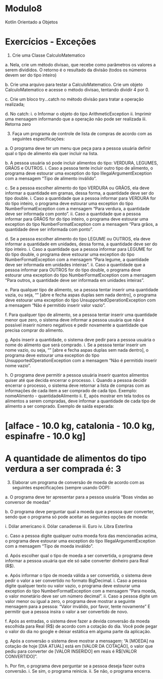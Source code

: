 # Modulo8
Kotlin Orientado a Objetos
# Exercícios - Exceções

1. Crie uma Classe CalculoMatematico
   
a. Nela, crie um método divisao, que recebe como parâmetros os
valores a serem divididos. O retorno é o resultado da divisão (todos os
números devem ser do tipo inteiro)

b. Crie uma arquivo para testar a CalculoMatematico. Crie um
objeto CalculoMatematico e acesse o método divisao,
tentando dividir 4 por 0.

c. Crie um bloco try...catch no método divisão para tratar a
operação realizada;

d. No catch:
i. o Informar o objeto do tipo ArithmeticException
ii. Imprimir uma mensagem informando que a operação
não pode ser realizada
iii. Retorna zero

3. Faça um programa de controle de lista de compras de acordo com
as seguintes especificações:

a. O programa deve ter um menu que peça para a pessoa usuária
definir qual o tipo de alimento ela quer incluir na lista.

b. A pessoa usuária só pode incluir alimentos do tipo: VERDURA,
LEGUMES, GRÃOS e OUTROS.
i. Caso a pessoa tente incluir outro tipo de alimento, o
programa deve estourar uma exception do tipo
IllegalArgumentException com a mensagem “Tipo de
alimento inválido”.

c. Se a pessoa escolher alimento do tipo VERDURA ou GRÃOS,
ela deve informar a quantidade em gramas, dessa forma, a
quantidade deve ser do tipo double.
i. Caso a quantidade que a pessoa informar para VERDURA for do tipo inteiro, o programa deve estourar
uma exception do tipo NumberFormatException com
a mensagem “Para verdura, a quantidade deve ser
informada com ponto”.
ii. Caso a quantidade que a pessoa informar para GRÃOS
for do tipo inteiro, o programa deve estourar uma
exception do tipo NumberFormatException com a
mensagem “Para grãos, a quantidade deve ser
informada com ponto”.

d. Se a pessoa escolher alimento do tipo LEGUME ou OUTROS,
ela deve informar a quantidade em unidades, dessa forma, a
quantidade deve ser do tipo inteiro.
i. Caso a quantidade que a pessoa informar para LEGUME
for do tipo double, o programa deve estourar uma
exception do tipo NumberFormatException com a
mensagem “Para legume, a quantidade deve ser
informada em unidades inteiras”.
ii. Caso a quantidade que a pessoa informar para OUTROS
for do tipo double, o programa deve estourar uma
exception do tipo NumberFormatException com a
mensagem “Para outros, a quantidade deve ser
informada em unidades inteiras”.

e. Para qualquer tipo de alimento, se a pessoa tentar inserir uma
quantidade vazia, ou seja, “” [abre e fecha aspas duplas sem
nada dentro], o programa deve estourar uma exception do tipo
UnsupportedOperationException com a mensagem “Não é
permitido inserir valor vazio”.

f. Para qualquer tipo de alimento, se a pessoa tentar inserir uma
quantidade menor que zero, o sistema deve informar a pessoa
usuária que não é possível inserir número negativos e pedir
novamente a quantidade que precisa comprar do alimento.

g. Após inserir a quantidade, o sistema deve pedir para a pessoa
usuária o nome do alimento que será comprado.
i. Se a pessoa tentar inserir um nome vazio, ou seja, “” [abre
e fecha aspas duplas sem nada dentro], o programa deve
estourar uma exception do tipo
UnsupportedOperationException com a mensagem
“Não é permitido inserir nome vazio”.

h. O programa deve permitir a pessoa usuária inserir quantos
alimentos quiser até que decida encerrar o processo.
i. Quando a pessoa decidir encerrar o processo, o sistema
deve retornar a lista de compras com as informações de
cada item a ser comprado de cada tipo.
Exemplo: nomeAlimento - quantidadeAlimento
ii. E, após mostrar em tela todos os alimentos a serem
compradas, deve informar a quantidade de cada tipo de
alimento a ser comprado.
Exemplo de saída esperada:

# [alface - 10.0 kg, catalonia - 10.0 kg, espinafre - 10.0 kg]
# A quantidade de alimentos do tipo verdura a ser comprada é: 3

3. Elaborar um programa de conversão de moeda de acordo com as
seguintes especificações (sempre usando OOP):

a. O programa deve ter apresentar para a pessoa usuária “Boas
vindas ao conversor de moedas”

b. O programa deve perguntar qual a moeda que a pessoa quer
converter, sendo que o programa só pode aceitar as seguintes
opções de moeda:

i. Dólar americano
ii. Dólar canadense
iii. Euro
iv. Libra Esterlina

c. Caso a pessoa digite qualquer outra moeda fora das
mencionadas acima, o programa deve estourar uma exception
do tipo IllegalArgumentException com a mensagem “Tipo de
moeda inválido”.

d. Após escolher qual o tipo de moeda a ser convertida, o
programa deve informar a pessoa usuária que ele só sabe
converter dinheiro para Real (R$).

e. Após informar o tipo de moeda válida a ser convertida, o
sistema deve pedir o valor a ser convertido no formato
BigDecimal.
i. Caso a pessoa digite qualquer texto ou valor vazio, o
programa deve estourar uma exception do tipo
NumberFormatException com a mensagem “Para
moeda, o valor monetário deve ser um número decimal”.
ii. Caso a pessoa digite um valor menor ou igual a zero, o
programa deve mostrar a seguinte mensagem para a
pessoa: “Valor inválido, por favor, tente novamente” E
permitir que a pessoa insira o valor a ser convertido de
novo.

f. Após as entradas, o sistema deve fazer a devida conversão da
moeda escolhida para Real (R$) de acordo com a cotação do
dia. Você pode pegar o valor do dia no google e deixar estática
em alguma parte da aplicação.

g. Após a conversão o sistema deve mostrar a mensagem: “A
[MOEDA] na cotação de hoje [DIA ATUAL] está em [VALOR DA
COTAÇÃO], o valor que pediu para converter de [VALOR
INSERIDO] em reais é R$[VALOR CONVERTIDO]”.

h. Por fim, o programa deve perguntar se a pessoa deseja fazer
outra conversão.
i. Se sim, o programa reinicia.
ii. Se não, o programa encerra.

